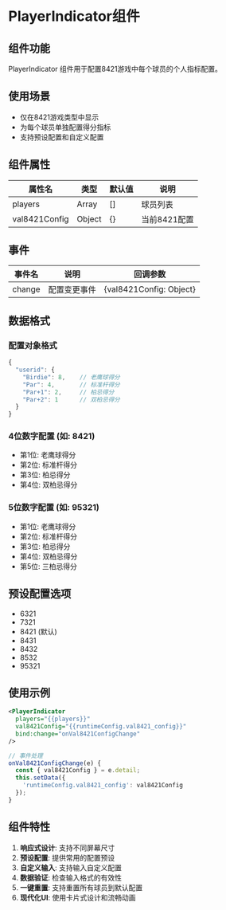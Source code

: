 # PlayerIndicator组件

## 组件功能
PlayerIndicator 组件用于配置8421游戏中每个球员的个人指标配置。

## 使用场景
- 仅在8421游戏类型中显示
- 为每个球员单独配置得分指标
- 支持预设配置和自定义配置

## 组件属性

| 属性名 | 类型 | 默认值 | 说明 |
|--------|------|-------|------|
| players | Array | [] | 球员列表 |
| val8421Config | Object | {} | 当前8421配置 |

## 事件

| 事件名 | 说明 | 回调参数 |
|--------|------|----------|
| change | 配置变更事件 | {val8421Config: Object} |

## 数据格式

### 配置对象格式
```javascript
{
  "userid": {
    "Birdie": 8,    // 老鹰球得分
    "Par": 4,       // 标准杆得分
    "Par+1": 2,     // 柏忌得分
    "Par+2": 1      // 双柏忌得分
  }
}
```

### 4位数字配置 (如: 8421)
- 第1位: 老鹰球得分
- 第2位: 标准杆得分
- 第3位: 柏忌得分
- 第4位: 双柏忌得分

### 5位数字配置 (如: 95321)
- 第1位: 老鹰球得分
- 第2位: 标准杆得分
- 第3位: 柏忌得分
- 第4位: 双柏忌得分
- 第5位: 三柏忌得分

## 预设配置选项
- 6321
- 7321
- 8421 (默认)
- 8431
- 8432
- 8532
- 95321

## 使用示例

```xml
<PlayerIndicator 
  players="{{players}}"
  val8421Config="{{runtimeConfig.val8421_config}}"
  bind:change="onVal8421ConfigChange"
/>
```

```javascript
// 事件处理
onVal8421ConfigChange(e) {
  const { val8421Config } = e.detail;
  this.setData({
    'runtimeConfig.val8421_config': val8421Config
  });
}
```

## 组件特性

1. **响应式设计**: 支持不同屏幕尺寸
2. **预设配置**: 提供常用的配置预设
3. **自定义输入**: 支持输入自定义配置
4. **数据验证**: 检查输入格式的有效性
5. **一键重置**: 支持重置所有球员到默认配置
6. **现代化UI**: 使用卡片式设计和流畅动画 